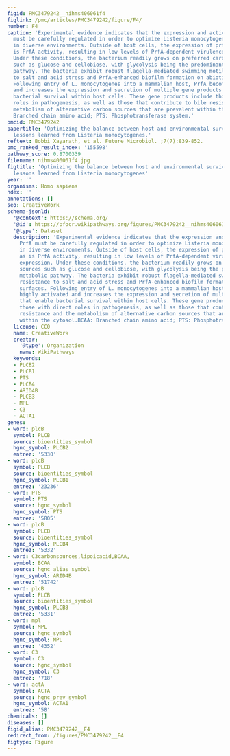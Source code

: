 ```yaml
---
figid: PMC3479242__nihms406061f4
figlink: /pmc/articles/PMC3479242/figure/F4/
number: F4
caption: 'Experimental evidence indicates that the expression and activity of PrfA
  must be carefully regulated in order to optimize Listeria monocytogenes fitness
  in diverse environments. Outside of host cells, the expression of prfA is low, as
  is PrfA activity, resulting in low levels of PrfA-dependent virulence gene expression.
  Under these conditions, the bacterium readily grows on preferred carbon sources
  such as glucose and cellobiose, with glycolysis being the predominant metabolic
  pathway. The bacteria exhibit robust flagella-mediated swimming motility, resistance
  to salt and acid stress and PrfA-enhanced biofilm formation on abiotic surfaces.
  Following entry of L. monocytogenes into a mammalian host, PrfA becomes highly activated
  and increases the expression and secretion of multiple gene products that enable
  bacterial survival within host cells. These gene products include those with direct
  roles in pathogenesis, as well as those that contribute to bile resistance and the
  metabolism of alternative carbon sources that are prevalent within the cytosol.BCAA:
  Branched chain amino acid; PTS: Phosphotransferase system.'
pmcid: PMC3479242
papertitle: 'Optimizing the balance between host and environmental survival skills:
  lessons learned from Listeria monocytogenes.'
reftext: Bobbi Xayarath, et al. Future Microbiol. ;7(7):839-852.
pmc_ranked_result_index: '155598'
pathway_score: 0.8700339
filename: nihms406061f4.jpg
figtitle: 'Optimizing the balance between host and environmental survival skills:
  lessons learned from Listeria monocytogenes'
year: ''
organisms: Homo sapiens
ndex: ''
annotations: []
seo: CreativeWork
schema-jsonld:
  '@context': https://schema.org/
  '@id': https://pfocr.wikipathways.org/figures/PMC3479242__nihms406061f4.html
  '@type': Dataset
  description: 'Experimental evidence indicates that the expression and activity of
    PrfA must be carefully regulated in order to optimize Listeria monocytogenes fitness
    in diverse environments. Outside of host cells, the expression of prfA is low,
    as is PrfA activity, resulting in low levels of PrfA-dependent virulence gene
    expression. Under these conditions, the bacterium readily grows on preferred carbon
    sources such as glucose and cellobiose, with glycolysis being the predominant
    metabolic pathway. The bacteria exhibit robust flagella-mediated swimming motility,
    resistance to salt and acid stress and PrfA-enhanced biofilm formation on abiotic
    surfaces. Following entry of L. monocytogenes into a mammalian host, PrfA becomes
    highly activated and increases the expression and secretion of multiple gene products
    that enable bacterial survival within host cells. These gene products include
    those with direct roles in pathogenesis, as well as those that contribute to bile
    resistance and the metabolism of alternative carbon sources that are prevalent
    within the cytosol.BCAA: Branched chain amino acid; PTS: Phosphotransferase system.'
  license: CC0
  name: CreativeWork
  creator:
    '@type': Organization
    name: WikiPathways
  keywords:
  - PLCB2
  - PLCB1
  - PTS
  - PLCB4
  - ARID4B
  - PLCB3
  - MPL
  - C3
  - ACTA1
genes:
- word: plcB
  symbol: PLCB
  source: bioentities_symbol
  hgnc_symbol: PLCB2
  entrez: '5330'
- word: plcB
  symbol: PLCB
  source: bioentities_symbol
  hgnc_symbol: PLCB1
  entrez: '23236'
- word: PTS
  symbol: PTS
  source: hgnc_symbol
  hgnc_symbol: PTS
  entrez: '5805'
- word: plcB
  symbol: PLCB
  source: bioentities_symbol
  hgnc_symbol: PLCB4
  entrez: '5332'
- word: C3carbonsources,lipoicacid,BCAA,
  symbol: BCAA
  source: hgnc_alias_symbol
  hgnc_symbol: ARID4B
  entrez: '51742'
- word: plcB
  symbol: PLCB
  source: bioentities_symbol
  hgnc_symbol: PLCB3
  entrez: '5331'
- word: mpl
  symbol: MPL
  source: hgnc_symbol
  hgnc_symbol: MPL
  entrez: '4352'
- word: C3
  symbol: C3
  source: hgnc_symbol
  hgnc_symbol: C3
  entrez: '718'
- word: actA
  symbol: ACTA
  source: hgnc_prev_symbol
  hgnc_symbol: ACTA1
  entrez: '58'
chemicals: []
diseases: []
figid_alias: PMC3479242__F4
redirect_from: /figures/PMC3479242__F4
figtype: Figure
---
```

